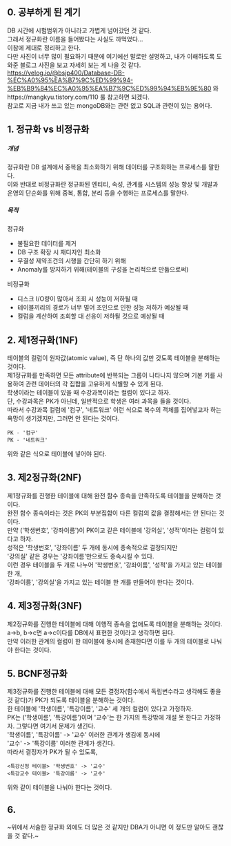 ## 0. 공부하게 된 계기
DB 시간에 시험범위가 아니라고 가볍게 넘어갔던 것 같다.  
그래서 정규화란 이름을 들어봤다는 사실도 까먹었다...  
이참에 제대로 정리하고 한다.  
다만 사진이 너무 많이 필요하기 때문에 여기에선 말로만 설명하고, 내가 이해하도록 도와준 블로그 사진을 보고 자세히 보는 게 나을 것 같다.
https://velog.io/@bsjp400/Database-DB-%EC%A0%95%EA%B7%9C%ED%99%94-%EB%B9%84%EC%A0%95%EA%B7%9C%ED%99%94%EB%9E%80 와https://mangkyu.tistory.com/110 룰 참고하면 되겠다.  
참고로 지금 내가 쓰고 있는 mongoDB와는 관련 없고 SQL과 관련이 있는 용어다.

## 1. 정규화 vs 비정규화
##### 개념
정규화란 DB 설계에서 중복을 최소화하기 위해 데이터를 구조화하는 프로세스를 말한다.  
이와 반대로 비정규화란 정규화된 엔티티, 속성, 관계를 시스템의 성능 향상 및 개발과 운영의 단순화를 위해 중복, 통합, 분리 등을 수행하는 프로세스를 말한다.

##### 목적
정규화  
* 불필요한 데이터를 제거  
* DB 구조 확장 시 재디자인 최소화
* 무결성 제약조건의 시행을 간단히 하기 위해
* Anomaly를 방지하기 위해(테이블의 구성을 논리적으로 만듦으로써)

비정규화
* 디스크 I/O량이 많아서 조회 시 성능이 저하될 때
* 테이블끼리의 경로가 너무 멀어 조인으로 인한 성능 저하가 예상될 때
* 컬럼을 계산하여 조회할 대 선응이 저하될 것으로 예상될 때

## 2. 제1정규화(1NF)
테이블의 컬럼이 원자값(atomic value), 즉 단 하나의 값만 갖도록 테이블을 분해하는 것이다.  
제1정규화를 만족하면 모든 attribute에 반복되는 그룹이 나타나지 않으며 기본 키를 사용하여 관련 데이터의 각 집합을 고유하게 식별할 수 있게 된다.  
학생이라는 테이블이 있을 때 수강과목이라는 컬럼이 있다고 하자.  
단, 수강과목은 PK가 아닌데, 일반적으로 학생은 여러 과목을 들을 것이다.  
따라서 수강과목 컬럼에 '컴구', '네트워크' 이런 식으로 복수의 객체를 집어넣고자 하는 욕망이 생기겠지만, 그러면 안 된다는 것이다.

```
PK - '컴구'  
PK - '네트워크'  
```

위와 같은 식으로 테이블에 넣어야 된다.

## 3. 제2정규화(2NF)
제1정규화를 진행한 테이블에 대해 완전 함수 종속을 만족하도록 테이블을 분해하는 것이다.  
완전 함수 종속이라는 것은 PK의 부분집합이 다른 컬럼의 값을 결정해서는 안 된다는 것이다.  
만약 ('학생번호', '강좌이름')이 PK이고 같은 테이블에 '강의실', '성적'이라는 컬럼이 있다고 하자.  
성적은 '학생번호', '강좌이름' 두 개에 동시에 종속적으로 결정되지만  
'강의실' 같은 경우는 '강좌이름'만으로도 종속시킬 수 있다.  
이런 경우 테이블을 두 개로 나누어 '학생번호', '강좌이름', '성적'을 가지고 있는 테이블 한 개,  
'강좌이름', '강의실'을 가지고 있는 테이블 한 개를 만들어야 한다는 것이다.

## 4. 제3정규화(3NF)
제2정규화를 진행한 테이블에 대해 이행적 종속을 없애도록 테이블을 분해하는 것이다.  
a->b, b->c면 a->c이다를 DB에서 표현한 것이라고 생각하면 된다.  
만약 이러한 관계의 컬럼이 한 테이블에 동시에 존재한다면 이를 두 개의 테이블로 나눠야 한다는 것이다.

## 5. BCNF정규화
제3정규화를 진행한 테이블에 대해 모든 결정자(함수에서 독립변수라고 생각해도 좋을 것 같다)가 PK가 되도록 테이블을 분해하는 것이다.  
한 테이블에 '학생이름', '특강이름', '교수' 세 개의 컬럼이 있다고 가정하자.  
PK는 ('학생이름', '특강이름')이며 '교수'는 한 가지의 특강밖에 개설 못 한다고 가정하자.
그렇다면 여기서 문제가 생긴다.  
'학생이름', '특강이름' -> '교수' 이러한 관계가 생김에 동시에  
'교수' -> '특강이름' 이러한 관계가 생긴다.  
따라서 결정자가 PK가 될 수 있도록, 

```
<특강신청 테이블> '학생번호' -> '교수'  
<특강교수 테이블> '특강이름' -> '교수'  
```

위와 같이 테이블을 나눠야 한다는 것이다.

## 6. 
~위에서 서술한 정규화 외에도 더 많은 것 같지만 DBA가 아니면 이 정도만 알아도 괜찮을 것 같다.~

